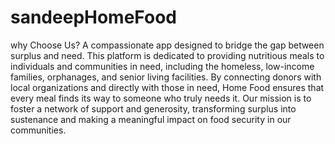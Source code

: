 # sandeepHomeFood

why Choose Us?
A compassionate app designed to bridge the gap between surplus and need. This platform is dedicated to providing nutritious meals to individuals and communities in need, including the homeless, low-income families, orphanages, and senior living facilities. By connecting donors with local organizations and directly with those in need, Home Food ensures that every meal finds its way to someone who truly needs it. Our mission is to foster a network of support and generosity, transforming surplus into sustenance and making a meaningful impact on food security in our communities.

